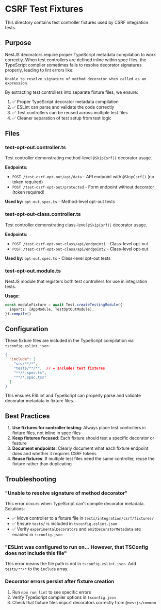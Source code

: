 # CSRF Test Fixtures

This directory contains test controller fixtures used by CSRF integration tests.

## Purpose

NestJS decorators require proper TypeScript metadata compilation to work correctly. When test controllers are defined inline within spec files, the TypeScript compiler sometimes fails to resolve decorator signatures properly, leading to lint errors like:

```
Unable to resolve signature of method decorator when called as an expression.
```

By extracting test controllers into separate fixture files, we ensure:
1. ✅ Proper TypeScript decorator metadata compilation
2. ✅ ESLint can parse and validate the code correctly
3. ✅ Test controllers can be reused across multiple test files
4. ✅ Cleaner separation of test setup from test logic

## Files

### test-opt-out.controller.ts
Test controller demonstrating method-level `@SkipCsrf()` decorator usage.

**Endpoints:**
- `POST /test-csrf-opt-out/api/data` - API endpoint with `@SkipCsrf()` (no token required)
- `POST /test-csrf-opt-out/protected` - Form endpoint without decorator (token required)

**Used by:** `opt-out.spec.ts` - Method-level opt-out tests

### test-opt-out-class.controller.ts
Test controller demonstrating class-level `@SkipCsrf()` decorator usage.

**Endpoints:**
- `POST /test-csrf-opt-out-class/api/endpoint1` - Class-level opt-out
- `POST /test-csrf-opt-out-class/api/endpoint2` - Class-level opt-out

**Used by:** `opt-out.spec.ts` - Class-level opt-out tests

### test-opt-out.module.ts
NestJS module that registers both test controllers for use in integration tests.

**Usage:**
```typescript
const moduleFixture = await Test.createTestingModule({
  imports: [AppModule, TestOptOutModule],
}).compile()
```

## Configuration

These fixture files are included in the TypeScript compilation via `tsconfig.eslint.json`:

```json
{
  "include": [
    "src/**/*",
    "tests/**/*",  // ← Includes test fixtures
    "**/*.spec.ts",
    "**/*.spec.tsx"
  ]
}
```

This ensures ESLint and TypeScript can properly parse and validate decorator metadata in fixture files.

## Best Practices

1. **Use fixtures for controller testing**: Always place test controllers in fixture files, not inline in spec files
2. **Keep fixtures focused**: Each fixture should test a specific decorator or feature
3. **Document endpoints**: Clearly document what each fixture endpoint does and whether it requires CSRF tokens
4. **Reuse fixtures**: If multiple test files need the same controller, reuse the fixture rather than duplicating

## Troubleshooting

### "Unable to resolve signature of method decorator"
This error occurs when TypeScript can't compile decorator metadata. Solutions:
- ✅ Move controller to a fixture file in `tests/integration/csrf/fixtures/`
- ✅ Ensure `tests/` is included in `tsconfig.eslint.json`
- ✅ Verify `experimentalDecorators` and `emitDecoratorMetadata` are enabled in `tsconfig.json`

### "ESLint was configured to run on... However, that TSConfig does not include this file"
This error means the file path is not in `tsconfig.eslint.json`. Add `tests/**/*` to the `include` array.

### Decorator errors persist after fixture creation
1. Run `npm run lint` to see specific errors
2. Verify TypeScript compiler options in `tsconfig.json`
3. Check that fixture files import decorators correctly from `@nestjs/common`
